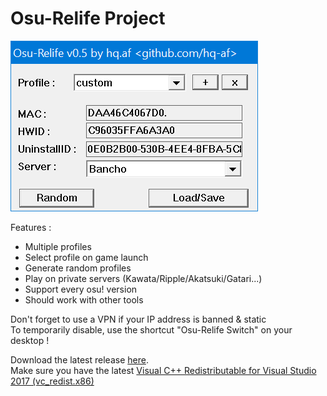# Osu-Relife Project

![Screenshot](screenshot.png)

Features :
- Multiple profiles
- Select profile on game launch
- Generate random profiles
- Play on private servers (Kawata/Ripple/Akatsuki/Gatari...)
- Support every osu! version
- Should work with other tools

Don't forget to use a VPN if your IP address is banned & static  
To temporarily disable, use the shortcut "Osu-Relife Switch" on your desktop !

Download the latest release [here](https://github.com/hq-af/osu-relife/releases).  
Make sure you have the latest [Visual C++ Redistributable for Visual Studio 2017 (vc_redist.x86)](https://aka.ms/vs/15/release/vc_redist.x86.exe)
